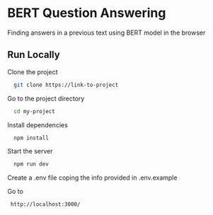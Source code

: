 # BERT Question Answering

Finding answers in a previous text using BERT model in the browser



## Run Locally

Clone the project

```bash
  git clone https://link-to-project
```

Go to the project directory

```bash
  cd my-project
```

Install dependencies

```bash
  npm install
```

Start the server

```bash
  npm run dev
```

Create a .env file coping the info provided in .env.example

Go to
```bash
 http://localhost:3000/
```
